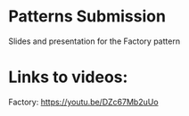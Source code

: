 # Patterns Submission

Slides and presentation for the Factory pattern

# Links to videos:

Factory: https://youtu.be/DZc67Mb2uUo
